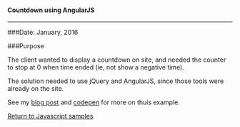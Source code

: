 #### Countdown using AngularJS
***

###Date: January, 2016

###Purpose

The client wanted to display a countdown on site, and needed the counter to stop at 0 when time ended (ie, not show a negative time).

The solution needed to use jQuery and AngularJS, since those tools were already on the site.

See my [blog post](http://blog.jeffwilkerson.net/countdown-directive/) and [codepen](http://codepen.io/stljeff1/pen/rrjBxg) for more on thuis example.


[Return to Javascript samples](https://github.com/stljeff1/portfolio/tree/master/Javascript/)